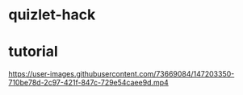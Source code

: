 # quizlet-hack

# tutorial
https://user-images.githubusercontent.com/73669084/147203350-710be78d-2c97-421f-847c-729e54caee9d.mp4